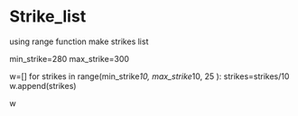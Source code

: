 # Strike_list
using range function make strikes list

min_strike=280
max_strike=300

w=[]
for strikes in range(min_strike*10, max_strike*10, 25 ):
    strikes=strikes/10
    w.append(strikes)

w
